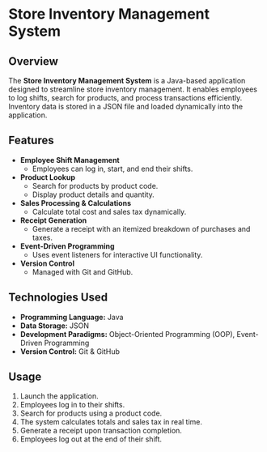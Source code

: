 # Store Inventory Management System

## Overview
The **Store Inventory Management System** is a Java-based application designed to streamline store inventory management. It enables employees to log shifts, search for products, and process transactions efficiently. Inventory data is stored in a JSON file and loaded dynamically into the application.

## Features
- **Employee Shift Management**
  - Employees can log in, start, and end their shifts.
- **Product Lookup**
  - Search for products by product code.
  - Display product details and quantity.
- **Sales Processing & Calculations**
  - Calculate total cost and sales tax dynamically.
- **Receipt Generation**
  - Generate a receipt with an itemized breakdown of purchases and taxes.
- **Event-Driven Programming**
  - Uses event listeners for interactive UI functionality.
- **Version Control**
  - Managed with Git and GitHub.

## Technologies Used
- **Programming Language:** Java
- **Data Storage:** JSON
- **Development Paradigms:** Object-Oriented Programming (OOP), Event-Driven Programming
- **Version Control:** Git & GitHub

## Usage
1. Launch the application.
2. Employees log in to their shifts.
3. Search for products using a product code.
4. The system calculates totals and sales tax in real time.
5. Generate a receipt upon transaction completion.
6. Employees log out at the end of their shift.




